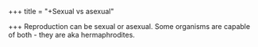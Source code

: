 +++
title = "+Sexual vs asexual"

+++
Reproduction can be sexual or asexual. Some organisms are capable of both - they are aka hermaphrodites.
